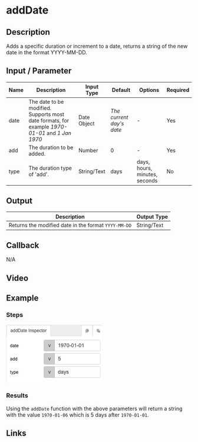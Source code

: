 # addDate

## Description

Adds a specific duration or increment to a date, returns a string of the new date in the format YYYY-MM-DD.

## Input / Parameter

| Name | Description | Input Type | Default | Options | Required |
| ------ | ------ | ------ | ------ | ------ | ------ |
| date | The date to be modified. Supports most date formats, for example *1970-01-01* and *1 Jan 1970*  | Date Object | *The current day's date* | - | Yes |
| add | The duration to be added. | Number | 0 | - | Yes |
| type | The duration type of 'add'. | String/Text | days | days, hours, minutes, seconds | No |

## Output

| Description | Output Type |
| ------ | ------ |
| Returns the modified date in the format `YYYY-MM-DD` | String/Text |

## Callback

N/A

## Video


## Example

### Steps
![](./addDate-step-2.png)

### Results
Using the `addDate` function with the above parameters will return a string with the value `1970-01-06` which is 5 days after `1970-01-01`.


## Links